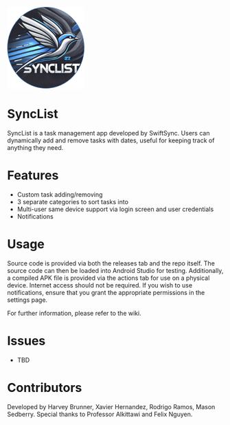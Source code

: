 ![logo](https://github.com/UTSA-CS-3443/SyncList/blob/main/app/src/main/res/drawable/logo.png)
# SyncList
SyncList is a task management app developed by SwiftSync. Users can dynamically add and remove tasks with dates, useful for keeping track of anything they need.
# Features
- Custom task adding/removing
- 3 separate categories to sort tasks into
- Multi-user same device support via login screen and user credentials
- Notifications
# Usage
Source code is provided via both the releases tab and the repo itself. The source code can then be loaded into Android Studio for testing. Additionally, a compiled APK file is provided via the actions tab for use on a physical device. Internet access should not be required. If you wish to use notifications, ensure that you grant the appropriate permissions in the settings page.

For further information, please refer to the wiki.
# Issues
- TBD
# Contributors
Developed by Harvey Brunner, Xavier Hernandez, Rodrigo Ramos, Mason Sedberry. Special thanks to Professor Alkittawi and Felix Nguyen.

